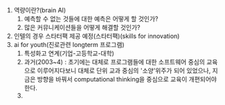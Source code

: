 1.  역량이란?(brain AI)
	1. 예측할 수 없는 것들에 대한 예측은 어떻게 할 것인가?
	2. 많은 커뮤니케이션들을 어떻게 해결할 것인가?
2. 인텔의 경우 스타터팩 제공 예정(스타터팩)(skills for innovation)
3. ai for youth(진로관련 longterm 프로그램)
	1. 특성화고 연계(기업-고등학교-대학) 
	2. 과거(2003~4) : 초기에는 대체로 프로그램들에 대한 소프트웨어 중심의 교육으로 이루어지다보니 대체로 단위 교과 중심의 '소양'위주가 되어 있었으나, 지금은 방향을 바꿔서 computational thinking을 중심으로 교육이 개편되어야 한다.
	3. 
